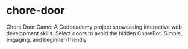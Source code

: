 # chore-door
Chore Door Game: A Codecademy project showcasing interactive web development skills. Select doors to avoid the hidden ChoreBot. Simple, engaging, and beginner-friendly
